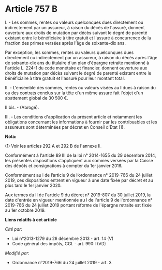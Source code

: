 # Article 757 B

I. - Les sommes, rentes ou valeurs quelconques dues directement ou indirectement par un assureur, à raison du décès de
l'assuré, donnent ouverture aux droits de mutation par décès suivant le degré de parenté existant entre le bénéficiaire à
titre gratuit et l'assuré à concurrence de la fraction des primes versées après l'âge de soixante-dix ans.

Par exception, les sommes, rentes ou valeurs quelconques dues directement ou indirectement par un assureur, à raison du décès
après l'âge de soixante-dix ans du titulaire d'un plan d'épargne retraite mentionné à l'article L. 224-1 du code monétaire et
financier, donnent ouverture aux droits de mutation par décès suivant le degré de parenté existant entre le bénéficiaire à
titre gratuit et l'assuré pour leur montant total.

II. - L'ensemble des sommes, rentes ou valeurs visées au I dues à raison du ou des contrats conclus sur la tête d'un même
assuré fait l'objet d'un abattement global de 30 500 €.

II bis. - (Abrogé).

III. - Les conditions d'application du présent article et notamment les obligations concernant les informations à fournir par
les contribuables et les assureurs sont déterminées par décret en Conseil d'Etat (1).

**Nota:**

(1) Voir les articles 292 A et 292 B de l'annexe II.

Conformément à l'article 89 III de la loi n° 2014-1655 du 29 décembre 2014, les présentes dispositions s'appliquent aux
sommes versées par la Caisse des dépôts et consignations à compter du 1er janvier 2016.

Conformément au I de l’article 9 de l’ordonnance n° 2019-766 du 24 juillet 2019, ces dispositions entrent en vigueur à une
date fixée par décret et au plus tard le 1er janvier 2020.

Aux termes du II de l'article 9 du décret n° 2019-807 du 30 juillet 2019, la date d'entrée en vigueur mentionnée au I de
l'article 9 de l'ordonnance n° 2019-766 du 24 juillet 2019 portant réforme de l'épargne retraite est fixée au 1er octobre
2019.

**Liens relatifs à cet article**

_Cité par_:

  - Loi n°2013-1279 du 29 décembre 2013 - art. 14 (V)
  - Code général des impôts, CGI. - art. 990 I (VD)

_Modifié par_:

  - Ordonnance n°2019-766 du 24 juillet 2019 - art. 3
